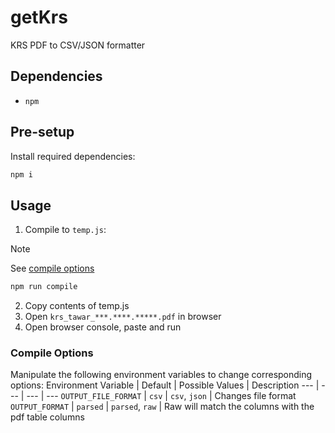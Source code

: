 # getKrs
KRS PDF to CSV/JSON formatter

## Dependencies
- `npm`

## Pre-setup
Install required dependencies:
```bash
npm i
```

## Usage
1. Compile to `temp.js`:

> [!NOTE]
> See [compile options](README.md#compile-options)

```bash
npm run compile
```
2. Copy contents of temp.js
3. Open `krs_tawar_***.****.*****.pdf` in browser
4. Open browser console, paste and run

### Compile Options
Manipulate the following environment variables to change corresponding options:
Environment Variable | Default | Possible Values | Description
--- | --- | --- | ---
`OUTPUT_FILE_FORMAT` | `csv` | `csv`, `json` | Changes file format
`OUTPUT_FORMAT` | `parsed` | `parsed`, `raw` | Raw will match the columns with the pdf table columns
